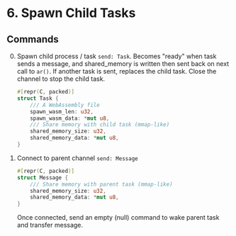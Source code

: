 # 6. Spawn Child Tasks

## Commands
 0. Spawn child process / task `send: Task`.
     Becomes "ready" when task sends a message, and shared_memory is written
     then sent back on next call to `ar()`.  If another task is sent, replaces
     the child task.  Close the channel to stop the child task.
     ```rust
     #[repr(C, packed)]
     struct Task {
         /// A WebAssembly file
         spawn_wasm_len: u32,
         spawn_wasm_data: *mut u8,
         /// Share memory with child task (mmap-like)
         shared_memory_size: u32,
         shared_memory_data: *mut u8,
     }
     ```
 1. Connect to parent channel `send: Message`
     ```rust
     #[repr(C, packed)]
     struct Message {
         /// Share memory with parent task (mmap-like)
         shared_memory_size: u32,
         shared_memory_data: *mut u8,
     }
     ```
     Once connected, send an empty (null) command to wake parent task and
     transfer message.
